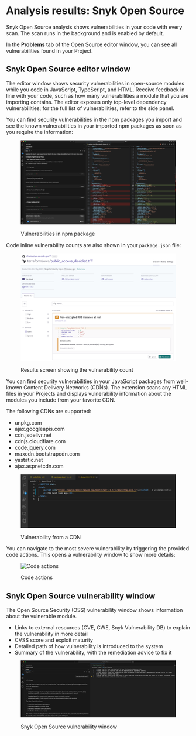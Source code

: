 # Analysis results: Snyk Open Source

Snyk Open Source analysis shows vulnerabilities in your code with every scan. The scan runs in the background and is enabled by default.

In the **Problems** tab of the Open Source editor window, you can see all vulnerabilities found in your Project.

## Snyk Open Source editor window

The editor window shows security vulnerabilities in open-source modules while you code in JavaScript, TypeScript, and HTML. Receive feedback in line with your code, such as how many vulnerabilities a module that you are importing contains. The editor exposes only top-level dependency vulnerabilities; for the full list of vulnerabilities, refer to the side panel.

You can find security vulnerabilities in the npm packages you import and see the known vulnerabilities in your imported npm packages as soon as you require the information:

<figure><img src="../../../../.gitbook/assets/image (345).png" alt="Vulnerabilities in npm package"><figcaption><p>Vulnerabilities in npm package</p></figcaption></figure>

Code inline vulnerability counts are also shown in your `package.json` file:

<figure><img src="../../../../.gitbook/assets/image (340).png" alt="Results screen showing the vulnerability count"><figcaption><p>Results screen showing the vulnerability count</p></figcaption></figure>

You can find security vulnerabilities in your JavaScript packages from well-known Content Delivery Networks (CDNs). The extension scans any HTML files in your Projects and displays vulnerability information about the modules you include from your favorite CDN.

The following CDNs are supported:

* unpkg.com
* ajax.googleapis.com
* cdn.jsdelivr.net
* cdnjs.cloudflare.com
* code.jquery.com
* maxcdn.bootstrapcdn.com
* yastatic.net
* ajax.aspnetcdn.com

<figure><img src="../../../../.gitbook/assets/oss-editor-html (1) (1) (1).png" alt="Vulnerability from a CDN"><figcaption><p>Vulnerability from a CDN</p></figcaption></figure>

You can navigate to the most severe vulnerability by triggering the provided code actions. This opens a vulnerability window to show more details:

<figure><img src="../../../../.gitbook/assets/Screenshot 2023-03-17 at 14.04.13.png" alt="Code actions" width="217"><figcaption><p>Code actions</p></figcaption></figure>

## Snyk Open Source vulnerability window

The Open Source Security (OSS) vulnerability window shows information about the vulnerable module.

* Links to external resources (CVE, CWE, Snyk Vulnerability DB) to explain the vulnerability in more detail
* CVSS score and exploit maturity
* Detailed path of how vulnerability is introduced to the system
* Summary of the vulnerability, with the remediation advice to fix it

<figure><img src="../../../../.gitbook/assets/image (346).png" alt="Snyk Open Source vulnerability window"><figcaption><p>Snyk Open Source vulnerability window</p></figcaption></figure>
